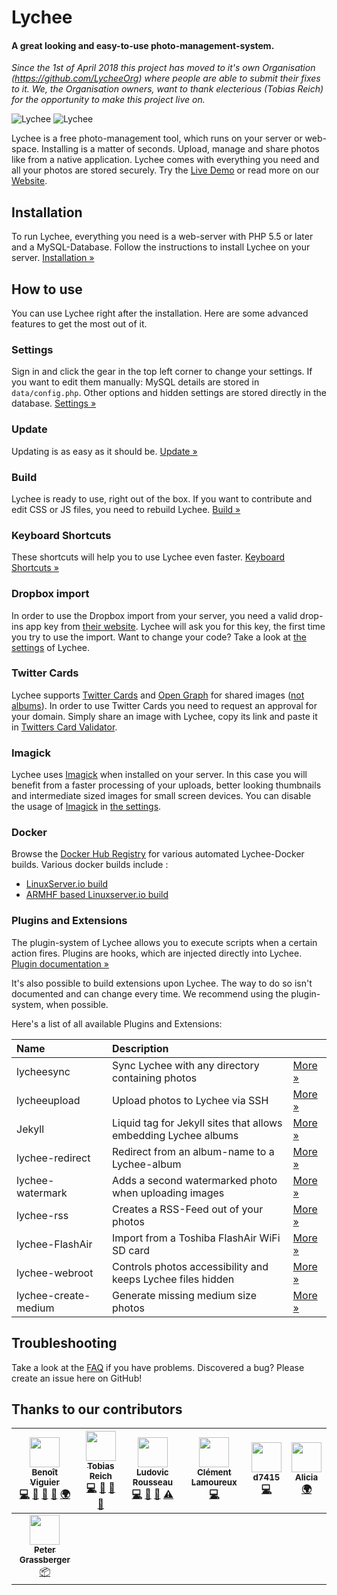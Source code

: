 # Lychee

#### A great looking and easy-to-use photo-management-system.

*Since the 1st of April 2018 this project has moved to it's own Organisation (https://github.com/LycheeOrg) where people are able to submit their fixes to it. We, the Organisation owners, want to thank electerious (Tobias Reich) for the opportunity to make this project live on.*

![Lychee](https://camo.githubusercontent.com/b9010f02c634219795950e034f511f4cf4af5c60/68747470733a2f2f732e656c6563746572696f75732e636f6d2f696d616765732f6c79636865652f312e6a706567)
![Lychee](https://camo.githubusercontent.com/5484591f0b15b6ba27d4845b292cc5d3a988b3b9/68747470733a2f2f732e656c6563746572696f75732e636f6d2f696d616765732f6c79636865652f322e6a706567)

Lychee is a free photo-management tool, which runs on your server or web-space. Installing is a matter of seconds. Upload, manage and share photos like from a native application. Lychee comes with everything you need and all your photos are stored securely. Try the [Live Demo](https://ld.electerious.com) or read more on our [Website](https://LycheeOrg.github.io).

## Installation

To run Lychee, everything you need is a web-server with PHP 5.5 or later and a MySQL-Database. Follow the instructions to install Lychee on your server. [Installation &#187;](https://github.com/LycheeOrg/Lychee/wiki/Installation)

## How to use

You can use Lychee right after the installation. Here are some advanced features to get the most out of it.

### Settings

Sign in and click the gear in the top left corner to change your settings. If you want to edit them manually: MySQL details are stored in `data/config.php`. Other options and hidden settings are stored directly in the database. [Settings &#187;](https://github.com/LycheeOrg/Lychee/wiki/Settings)

### Update

Updating is as easy as it should be.  [Update &#187;](https://github.com/LycheeOrg/Lychee/wiki/Update)

### Build

Lychee is ready to use, right out of the box. If you want to contribute and edit CSS or JS files, you need to rebuild Lychee. [Build &#187;](https://github.com/LycheeOrg/Lychee/wiki/Build)

### Keyboard Shortcuts

These shortcuts will help you to use Lychee even faster. [Keyboard Shortcuts &#187;](https://github.com/LycheeOrg/Lychee/wiki/Keyboard%20Shortcuts)

### Dropbox import

In order to use the Dropbox import from your server, you need a valid drop-ins app key from [their website](https://www.dropbox.com/developers/apps/create). Lychee will ask you for this key, the first time you try to use the import. Want to change your code? Take a look at [the settings](https://github.com/LycheeOrg/Lychee/wiki/Settings) of Lychee.

### Twitter Cards

Lychee supports [Twitter Cards](https://dev.twitter.com/docs/cards) and [Open Graph](http://opengraphprotocol.org) for shared images ([not albums](https://github.com/electerious/Lychee/issues/384)). In order to use Twitter Cards you need to request an approval for your domain. Simply share an image with Lychee, copy its link and paste it in [Twitters Card Validator](https://dev.twitter.com/docs/cards/validation/validator).

### Imagick

Lychee uses [Imagick](https://www.imagemagick.org) when installed on your server. In this case you will benefit from a faster processing of your uploads, better looking thumbnails and intermediate sized images for small screen devices. You can disable the usage of [Imagick](https://www.imagemagick.org) in [the settings](https://github.com/LycheeOrg/Lychee/wiki/Settings).

### Docker

Browse the [Docker Hub Registry](https://hub.docker.com/r/) for various automated Lychee-Docker builds.
Various docker builds include :
- [LinuxServer.io build](https://hub.docker.com/r/linuxserver/lychee/)
- [ARMHF based Linuxserver.io build](https://hub.docker.com/r/lsioarmhf/lychee/)

### Plugins and Extensions

The plugin-system of Lychee allows you to execute scripts when a certain action fires. Plugins are hooks, which are injected directly into Lychee. [Plugin documentation &#187;](https://github.com/LycheeOrg/Lychee/wiki/Plugins)

It's also possible to build extensions upon Lychee. The way to do so isn't documented and can change every time. We recommend using the plugin-system, when possible.

Here's a list of all available Plugins and Extensions:

| Name | Description | |
|:-----------|:------------|:------------|
| lycheesync | Sync Lychee with any directory containing photos | [More &#187;](https://github.com/GustavePate/lycheesync) |
| lycheeupload | Upload photos to Lychee via SSH | [More &#187;](https://github.com/r0x0r/lycheeupload) |
| Jekyll | Liquid tag for Jekyll sites that allows embedding Lychee albums | [More &#187;](https://gist.github.com/tobru/9171700) |
| lychee-redirect | Redirect from an album-name to a Lychee-album | [More &#187;](https://github.com/electerious/lychee-redirect) |
| lychee-watermark | Adds a second watermarked photo when uploading images | [More &#187;](https://github.com/electerious/lychee-watermark) |
| lychee-rss | Creates a RSS-Feed out of your photos | [More &#187;](https://github.com/cternes/Lychee-RSS) |
| lychee-FlashAir | Import from a Toshiba FlashAir WiFi SD card | [More &#187;](https://github.com/mhp/Lychee-FlashAir) |
| lychee-webroot | Controls photos accessibility and keeps Lychee files hidden | [More &#187;](https://github.com/Bramas/lychee-webroot) |
| lychee-create-medium | Generate missing medium size photos | [More &#187;](https://github.com/Bramas/lychee-create-medium) |

## Troubleshooting

Take a look at the [FAQ](https://github.com/LycheeOrg/Lychee/wiki/FAQ) if you have problems. Discovered a bug? Please create an issue here on GitHub!


## Thanks to our contributors

<!-- ALL-CONTRIBUTORS-LIST:START - Do not remove or modify this section -->
<!-- prettier-ignore -->
| [<img src="https://avatars3.githubusercontent.com/u/627094?v=4" width="48px;"/><br /><sub><b>Benoît Viguier</b></sub>](https://github.com/ildyria)<br />[💻](https://github.com/LycheeOrg/Lychee/commits?author=ildyria "Code") [🐛](https://github.com/LycheeOrg/Lychee/issues?q=author%3Aildyria "Bug reports") [🎨](#design-ildyria "Design") [📖](https://github.com/LycheeOrg/Lychee/commits?author=ildyria "Documentation") [🌍](#translation-ildyria "Translation") | [<img src="https://avatars1.githubusercontent.com/u/499088?v=4" width="48px;"/><br /><sub><b>Tobias Reich</b></sub>](http://electerious.com)<br />[💻](https://github.com/LycheeOrg/Lychee/commits?author=electerious "Code") [📖](https://github.com/LycheeOrg/Lychee/commits?author=electerious "Documentation") [🐛](https://github.com/LycheeOrg/Lychee/issues?q=author%3Aelecterious "Bug reports") [🎨](#design-electerious "Design") | [<img src="https://avatars1.githubusercontent.com/u/398496?v=4" width="48px;"/><br /><sub><b>Ludovic Rousseau</b></sub>](http://ludovicrousseau.blogspot.com/)<br />[💻](https://github.com/LycheeOrg/Lychee/commits?author=LudovicRousseau "Code") [🐛](https://github.com/LycheeOrg/Lychee/issues?q=author%3ALudovicRousseau "Bug reports") [📖](https://github.com/LycheeOrg/Lychee/commits?author=LudovicRousseau "Documentation") [⚠️](https://github.com/LycheeOrg/Lychee/commits?author=LudovicRousseau "Tests") | [<img src="https://avatars2.githubusercontent.com/u/2447419?v=4" width="48px;"/><br /><sub><b>Clément Lamoureux</b></sub>](http://www.clementlamoureux.fr)<br />[💻](https://github.com/LycheeOrg/Lychee/commits?author=clementlamoureux "Code") | [<img src="https://avatars3.githubusercontent.com/u/1611702?v=4" width="48px;"/><br /><sub><b>d7415</b></sub>](https://github.com/d7415)<br />[💻](https://github.com/LycheeOrg/Lychee/commits?author=d7415 "Code") | [<img src="https://avatars1.githubusercontent.com/u/43773363?v=4" width="48px;"/><br /><sub><b>Alicia</b></sub>](https://github.com/deatheguard)<br />[🌍](#translation-deatheguard "Translation") |
| :---: | :---: | :---: | :---: | :---: | :---: |
| [<img src="https://avatars0.githubusercontent.com/u/666289?v=4" width="48px;"/><br /><sub><b>Peter Grassberger</b></sub>](http://petergrassberger.com)<br />[📦](#platform-PeterTheOne "Packaging/porting to new platform") |
<!-- ALL-CONTRIBUTORS-LIST:END -->
